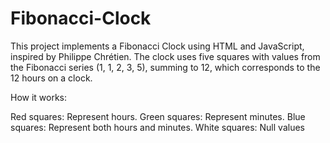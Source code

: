 # Fibonacci-Clock

This project implements a Fibonacci Clock using HTML and JavaScript, inspired by Philippe Chrétien. The clock uses five squares with values from the Fibonacci series (1, 1, 2, 3, 5), summing to 12, which corresponds to the 12 hours on a clock.

How it works:

Red squares: Represent hours.
Green squares: Represent minutes.
Blue squares: Represent both hours and minutes.
White squares: Null values
